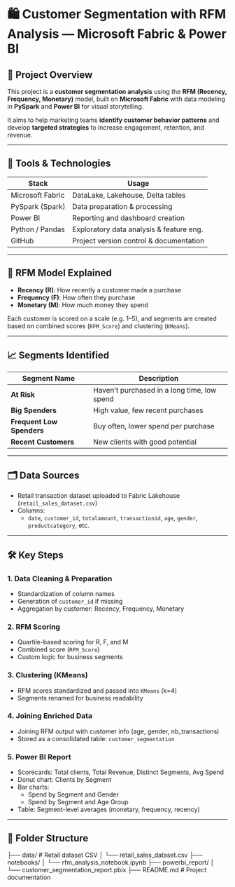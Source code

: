 # 🛍️ Customer Segmentation with RFM Analysis — Microsoft Fabric & Power BI

## 📌 Project Overview

This project is a **customer segmentation analysis** using the **RFM (Recency, Frequency, Monetary)** model, built on **Microsoft Fabric** with data modeling in **PySpark** and **Power BI** for visual storytelling.

It aims to help marketing teams **identify customer behavior patterns** and develop **targeted strategies** to increase engagement, retention, and revenue.

---

## 🔧 Tools & Technologies

| Stack             | Usage                                   |
|------------------|------------------------------------------|
| Microsoft Fabric | DataLake, Lakehouse, Delta tables        |
| PySpark (Spark)  | Data preparation & processing            |
| Power BI         | Reporting and dashboard creation         |
| Python / Pandas  | Exploratory data analysis & feature eng. |
| GitHub           | Project version control & documentation  |

---

## 🧮 RFM Model Explained

- **Recency (R)**: How recently a customer made a purchase
- **Frequency (F)**: How often they purchase
- **Monetary (M)**: How much money they spend

Each customer is scored on a scale (e.g. 1–5), and segments are created based on combined scores (`RFM_Score`) and clustering (`KMeans`).

---

## 📈 Segments Identified

| Segment Name             | Description |
|--------------------------|-------------|
| **At Risk**              | Haven’t purchased in a long time, low spend |
| **Big Spenders**         | High value, few recent purchases             |
| **Frequent Low Spenders**| Buy often, lower spend per purchase          |
| **Recent Customers**     | New clients with good potential              |

---

## 🗂️ Data Sources

- Retail transaction dataset uploaded to Fabric Lakehouse (`retail_sales_dataset.csv`)
- Columns:
  - `date`, `customer_id`, `totalamount`, `transactionid`, `age`, `gender`, `productcategory`, etc.

---

## 🛠️ Key Steps

### 1. Data Cleaning & Preparation
- Standardization of column names
- Generation of `customer_id` if missing
- Aggregation by customer: Recency, Frequency, Monetary

### 2. RFM Scoring
- Quartile-based scoring for R, F, and M
- Combined score (`RFM_Score`)
- Custom logic for business segments

### 3. Clustering (KMeans)
- RFM scores standardized and passed into `KMeans` (k=4)
- Segments renamed for business readability

### 4. Joining Enriched Data
- Joining RFM output with customer info (age, gender, nb_transactions)
- Stored as a consolidated table: `customer_segmentation`

### 5. Power BI Report
- Scorecards: Total clients, Total Revenue, Distinct Segments, Avg Spend
- Donut chart: Clients by Segment
- Bar charts:
  - Spend by Segment and Gender
  - Spend by Segment and Age Group
- Table: Segment-level averages (monetary, frequency, recency)

---

## 📁 Folder Structure

├── data/ # Retail dataset CSV
│ └── retail_sales_dataset.csv
├── notebooks/
│ └── rfm_analysis_notebook.ipynb
├── powerbi_report/
│ └── customer_segmentation_report.pbix
├── README.md # Project documentation
